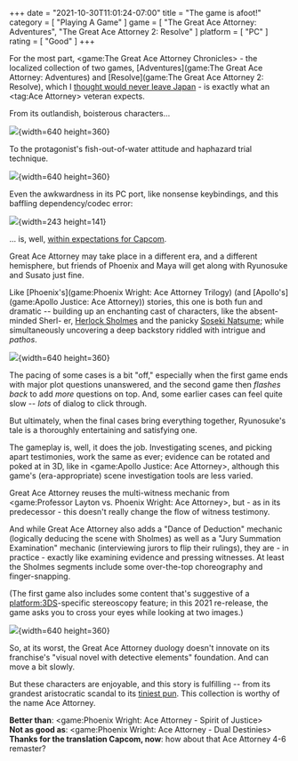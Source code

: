 +++
date = "2021-10-30T11:01:24-07:00"
title = "The game is afoot!"
category = [ "Playing A Game" ]
game = [ "The Great Ace Attorney: Adventures", "The Great Ace Attorney 2: Resolve" ]
platform = [ "PC" ]
rating = [ "Good" ]
+++

For the most part, <game:The Great Ace Attorney Chronicles> - the localized collection of two games, [Adventures](game:The Great Ace Attorney: Adventures) and [Resolve](game:The Great Ace Attorney 2: Resolve), which I [thought would never leave Japan]($SiteBaseURL$2014/04/26/oh-great/) - is exactly what an <tag:Ace Attorney> veteran expects.

From its outlandish, boisterous characters...

![]($SiteBaseURL$greataceattorney_swanhat.jpg){width=640 height=360}

To the protagonist's fish-out-of-water attitude and haphazard trial technique.

![]($SiteBaseURL$greataceattorney_lookofterror.jpg){width=640 height=360}

Even the awkwardness in its PC port, like nonsense keybindings, and this baffling dependency/codec error:

![]($SiteBaseURL$greataceattorney_whatcodec.png){width=243 height=141}

... is, well, [within expectations for Capcom]($SiteBaseURL$2020/05/16/stride-off/).

Great Ace Attorney may take place in a different era, and a different hemisphere, but friends of Phoenix and Maya will get along with Ryunosuke and Susato just fine.

Like [Phoenix's](game:Phoenix Wright: Ace Attorney Trilogy) (and [Apollo's](game:Apollo Justice: Ace Attorney)) stories, this one is both fun and dramatic -- building up an enchanting cast of characters, like the absent-minded Sherl- er, <a href="https://en.wikipedia.org/wiki/Popular_culture_references_to_Sherlock_Holmes">Herlock Sholmes</a> and the panicky <a href="https://en.wikipedia.org/wiki/Natsume_S%C5%8Dseki">Soseki Natsume</a>; while simultaneously uncovering a deep backstory riddled with intrigue and <i>pathos</i>.

![]($SiteBaseURL$greataceattorney_hallowedchalice.jpg){width=640 height=360}

The pacing of some cases is a bit "off," especially when the first game ends with major plot questions unanswered, and the second game then <i>flashes back</i> to add <i>more</i> questions on top.  And, some earlier cases can feel quite slow -- <i>lots</i> of dialog to click through.

But ultimately, when the final cases bring everything together, Ryunosuke's tale is a thoroughly entertaining and satisfying one.

The gameplay is, well, it does the job.  Investigating scenes, and picking apart testimonies, work the same as ever; evidence can be rotated and poked at in 3D, like in <game:Apollo Justice: Ace Attorney>, although this game's (era-appropriate) scene investigation tools are less varied.

Great Ace Attorney reuses the multi-witness mechanic from <game:Professor Layton vs. Phoenix Wright: Ace Attorney>, but - as in its predecessor - this doesn't really change the flow of witness testimony.

And while Great Ace Attorney also adds a "Dance of Deduction" mechanic (logically deducing the scene with Sholmes) as well as a "Jury Summation Examination" mechanic (interviewing jurors to flip their rulings), they are - in practice - exactly like examining evidence and pressing witnesses.  At least the Sholmes segments include some over-the-top choreography and finger-snapping.

(The first game also includes some content that's suggestive of a <platform:3DS>-specific stereoscopy feature; in this 2021 re-release, the game asks you to cross your eyes while looking at two images.)

![]($SiteBaseURL$greataceattorney_stereoscope.jpg){width=640 height=360}

So, at its worst, the Great Ace Attorney duology doesn't innovate on its franchise's "visual novel with detective elements" foundation.  And can move a bit slowly.

But these characters are enjoyable, and this story is fulfilling -- from its grandest aristocratic scandal to its <a href="https://aceattorney.fandom.com/wiki/Wagahai">tiniest pun</a>.  This collection is worthy of the name Ace Attorney.

<b>Better than</b>: <game:Phoenix Wright: Ace Attorney - Spirit of Justice>  
<b>Not as good as</b>: <game:Phoenix Wright: Ace Attorney - Dual Destinies>  
<b>Thanks for the translation Capcom, now</b>: how about that Ace Attorney 4-6 remaster?
